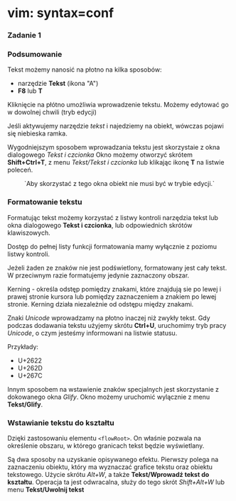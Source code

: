 # vim: syntax=conf

<!-- http://linuxgrrl.com/learn/Introduction_To_Inkscape -->
### Zadanie 1



### Podsumowanie

Tekst możemy nanosić na płotno na kilka sposobów:
 - narzędzie **Tekst** (ikona "A")
 - __F8__ lub __T__

Kliknięcie na płótno umożliwia wprowadzenie tekstu.
Możemy edytować go w dowolnej chwili (tryb edycji)

Jeśli aktywujemy narzędzie *tekst* i najedziemy na obiekt, wówczas pojawi się niebieska ramka.

Wygodniejszym sposobem wprowadzania tekstu jest skorzystaie z okna dialogowego *Tekst i czcionka*
Okno możemy otworzyć skrótem **Shift+Ctrl+T**, z menu *Tekst/Tekst i czcionka* lub klikając ikonę **T** na listwie poleceń. 

<p align="center">
 `Aby skorzystać z tego okna obiekt nie musi być w trybie edycji.`
</p>



### Formatowanie tekstu

Formatując tekst możemy korzystać z listwy kontroli narzędzia tekst lub okna dialogowego **Tekst i czcionka**, lub odpowiednich skrótów klawiszowych. 

Dostęp do pełnej listy funkcji formatowania mamy wyłącznie z poziomu listwy kontroli. 

Jeżeli żaden ze znaków nie jest podświetlony, formatowany jest cały tekst. W przeciwnym razie formatujemy jedynie zaznaczony obszar. 

Kerning - określa odstęp pomiędzy znakami, które znajdują sie po lewej i prawej stronie kursora lub pomiędzy zaznaczeniem a znakiem po lewej stronie. Kerning działa niezależnie od odstępu między znakami. 


Znaki *Unicode* wprowadzamy na płotno inaczej niż zwykły tekst. Gdy podczas dodawania tekstu użyjemy skrótu **Ctrl+U**, uruchomimy tryb pracy *Unicode*, o czym jesteśmy informowani na listwie statusu.

Przykłady:
 - U+2622
 - U+262D
 - U+267C

Innym sposobem na wstawienie znaków specjalnych jest skorzystanie z dokowanego okna *Glify*. 
Okno możemy uruchomić wylącznie z menu **Tekst/Glify**. 

### Wstawianie tekstu do kształtu

Dzięki zastosowaniu elementu `<flowRoot>`. On właśnie pozwala na określenie obszaru, w którego granicach tekst będzie wyświetlany.  


Są dwa sposoby na uzyskanie opisywanego efektu. Pierwszy polega na zaznaczeniu obiektu, który ma wyznaczać grafice tekstu oraz obiektu tekstowego. Użycie skrótu *Alt+W*, a także **Tekst/Wprowadź tekst do kształtu**. Operacja ta jest odwracalna, służy do tego skrót *Shift+Alt+W* lub menu **Tekst/Uwolnij tekst**




